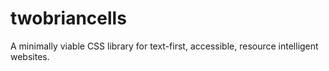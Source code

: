 # twobriancells

A minimally viable CSS library for text-first, accessible, resource intelligent websites.
